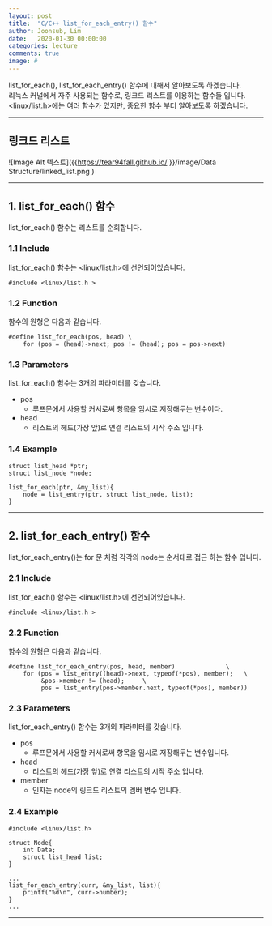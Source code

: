 ```yaml
---
layout: post
title:  "C/C++ list_for_each_entry() 함수"
author: Joonsub, Lim
date:   2020-01-30 00:00:00
categories: lecture
comments: true
image: #
---
```

list_for_each(), list_for_each_entry() 함수에 대해서 알아보도록 하곘습니다.  
리눅스 커널에서 자주 사용되는 함수로, 링크드 리스트를 이용하는 함수들 입니다.  
<linux/list.h>에는 여러 함수가 있지만, 중요한 함수 부터 알아보도록 하곘습니다.  

---

## 링크드 리스트

![Image Alt 텍스트]({{https://tear94fall.github.io/ }}/image/Data Structure/linked_list.png )

---

## 1. list_for_each() 함수
list_for_each() 함수는 리스트를 순회합니다.

### 1.1 Include
list_for_each() 함수는 <linux/list.h>에 선언되어있습니다.
```
#include <linux/list.h >
```

### 1.2 Function
함수의 원형은 다음과 같습니다.
```
#define list_for_each(pos, head) \
    for (pos = (head)->next; pos != (head); pos = pos->next)
```

### 1.3 Parameters
list_for_each() 함수는 3개의 파라미터를 갖습니다.
- pos
    - 루프문에서 사용할 커서로써 항목을 임시로 저장해두는 변수이다.
- head
    - 리스트의 헤드(가장 앞)로 연결 리스트의 시작 주소 입니다.

### 1.4 Example
```
struct list_head *ptr;
struct list_node *node;

list_for_each(ptr, &my_list){
    node = list_entry(ptr, struct list_node, list);
}
```

---

## 2. list_for_each_entry() 함수
list_for_each_entry()는 for 문 처럼 각각의 node는 순서대로 접근 하는 함수 입니다.

### 2.1 Include
list_for_each() 함수는 <linux/list.h>에 선언되어있습니다.
```
#include <linux/list.h >
```

### 2.2 Function
함수의 원형은 다음과 같습니다.
```
#define list_for_each_entry(pos, head, member)              \
    for (pos = list_entry((head)->next, typeof(*pos), member);   \
         &pos->member != (head);     \
         pos = list_entry(pos->member.next, typeof(*pos), member))
```

### 2.3 Parameters
list_for_each_entry() 함수는 3개의 파라미터를 갖습니다.
- pos
    - 루프문에서 사용할 커서로써 항목을 임시로 저장해두는 변수입니다.
- head
    - 리스트의 헤드(가장 앞)로 연결 리스트의 시작 주소 입니다.
- member
    - 인자는 node의 링크드 리스트의 멤버 변수 입니다.

### 2.4 Example
```
#include <linux/list.h>

struct Node{
    int Data;
    struct list_head list;
}

...
list_for_each_entry(curr, &my_list, list){
    printf("%d\n", curr->number);
}
...
```

---